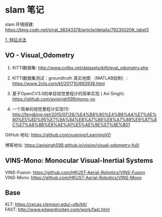 # slam 笔记  

slam 环境搭建: https://blog.csdn.net/sinat_38343378/article/details/79235020#_label3  

[1. 特征点法](./doc/feature_point.md)

## VO - Visual_Odometry

1) KITTI数据集: http://www.cvlibs.net/datasets/kitti/eval_odometry.php   

2) KITTI数据集测试：groundtruth 真实地图 （MATLAB绘制）:   https://www.2cto.com/kf/201710/692939.html    

3) 基于OpenCV3.0的单目视觉里程计的简单实现 ( Avi Singh): https://github.com/avisingh599/mono-vo   

4) 一个简单的视觉里程计实现(1): http://fengbing.net/2015/07/26/%E4%B8%80%E4%B8%AA%E7%AE%80%E5%8D%95%E7%9A%84%E8%A7%86%E8%A7%89%E9%87%8C%E7%A8%8B%E8%AE%A1%E5%AE%9E%E7%8E%B01  

GitHub 地址: https://github.com/yueying/LearningVO   

博客地址: https://avisingh599.github.io/vision/visual-odometry-full/    

## VINS-Mono: Monocular Visual-Inertial Systems

VINS-Fusion: https://github.com/HKUST-Aerial-Robotics/VINS-Fusion  
VINS-Mono: https://github.com/HKUST-Aerial-Robotics/VINS-Mono  


## Base
 
KLT: https://cecas.clemson.edu/~stb/klt/   
FAST: http://www.edwardrosten.com/work/fast.html  

